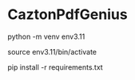 # CaztonPdfGenius

python -m venv env3.11

source env3.11/bin/activate

pip install -r requirements.txt

